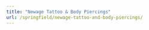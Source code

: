 ```yaml
---
title: "Newage Tattoo & Body Piercings"
url: /springfield/newage-tattoo-and-body-piercings/
---
```

